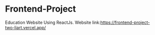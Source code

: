 # Frontend-Project
Education Website Using ReactJs.
Website link:https://frontend-project-two-liart.vercel.app/
